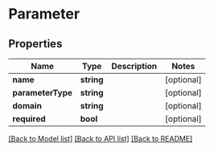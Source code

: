 # Parameter

## Properties
Name | Type | Description | Notes
------------ | ------------- | ------------- | -------------
**name** | **string** |  | [optional] 
**parameterType** | **string** |  | [optional] 
**domain** | **string** |  | [optional] 
**required** | **bool** |  | [optional] 

[[Back to Model list]](../README.md#documentation-for-models) [[Back to API list]](../README.md#documentation-for-api-endpoints) [[Back to README]](../README.md)


